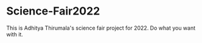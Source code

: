 # Science-Fair2022
This is Adhitya Thirumala's science fair project for 2022. Do what you want with it. 
